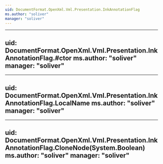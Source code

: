 ```yaml
---
uid: DocumentFormat.OpenXml.Vml.Presentation.InkAnnotationFlag
ms.author: "soliver"
manager: "soliver"
---
```


---
uid: DocumentFormat.OpenXml.Vml.Presentation.InkAnnotationFlag.#ctor
ms.author: "soliver"
manager: "soliver"
---

---
uid: DocumentFormat.OpenXml.Vml.Presentation.InkAnnotationFlag.LocalName
ms.author: "soliver"
manager: "soliver"
---

---
uid: DocumentFormat.OpenXml.Vml.Presentation.InkAnnotationFlag.CloneNode(System.Boolean)
ms.author: "soliver"
manager: "soliver"
---

